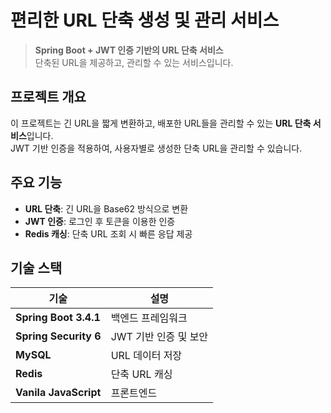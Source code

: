 # 편리한 URL 단축 생성 및 관리 서비스



> **Spring Boot + JWT 인증 기반의 URL 단축 서비스**  
> 단축된 URL을 제공하고, 관리할 수 있는 서비스입니다.



## 프로젝트 개요
이 프로젝트는 긴 URL을 짧게 변환하고, 배포한 URL들을 관리할 수 있는 **URL 단축 서비스**입니다.  
JWT 기반 인증을 적용하여, 사용자별로 생성한 단축 URL을 관리할 수 있습니다.  




## 주요 기능
- **URL 단축**: 긴 URL을 Base62 방식으로 변환  
- **JWT 인증**: 로그인 후 토큰을 이용한 인증  
- **Redis 캐싱**: 단축 URL 조회 시 빠른 응답 제공




## 기술 스택
| 기술 | 설명 |
|------|------|
| **Spring Boot 3.4.1** | 백엔드 프레임워크 |
| **Spring Security 6** | JWT 기반 인증 및 보안 |
| **MySQL** | URL 데이터 저장 |
| **Redis** | 단축 URL 캐싱 |
| **Vanila JavaScript** | 프론트엔드 |
